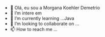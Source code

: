 - 👋 Olá, eu sou a Morgana Koehler Demetrio
- 👀 I’m intere em  
- 🌱 I’m currently learning ...Java
- 💞️ I’m looking to collaborate on ...
- 📫 How to reach me ...

<!---
Morgana-K8/Morgana-K8 is a ✨ special ✨ repository because its `README.md` (this file) appears on your GitHub profile.
You can click the Preview link to take a look at your changes.
--->
